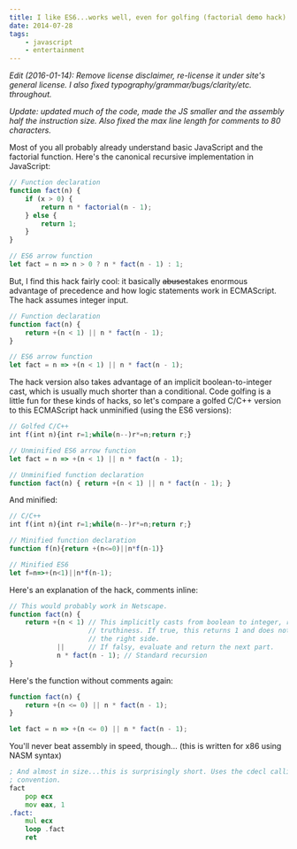 ```yaml
---
title: I like ES6...works well, even for golfing (factorial demo hack)
date: 2014-07-28
tags:
    - javascript
    - entertainment
---
```


*Edit (2016-01-14): Remove license disclaimer, re-license it under site's general license. I also fixed typography/grammar/bugs/clarity/etc. throughout.*

*Update: updated much of the code, made the JS smaller and the assembly half the instruction size. Also fixed the max line length for comments to 80 characters.*

Most of you all probably already understand basic JavaScript and the factorial function. Here's the canonical recursive implementation in JavaScript:

```js
// Function declaration
function fact(n) {
    if (x > 0) {
        return n * factorial(n - 1);
    } else {
        return 1;
    }
}

// ES6 arrow function
let fact = n => n > 0 ? n * fact(n - 1) : 1;
```

But, I find this hack fairly cool: it basically ~~abuses~~takes enormous advantage of precedence and how logic statements work in ECMAScript. The hack assumes integer input.

```js
// Function declaration
function fact(n) {
    return +(n < 1) || n * fact(n - 1);
}

// ES6 arrow function
let fact = n => +(n < 1) || n * fact(n - 1);
```

The hack version also takes advantage of an implicit boolean-to-integer cast, which is usually much shorter than a conditional. Code golfing is a little fun for these kinds of hacks, so let's compare a golfed C/C++ version to this ECMAScript hack unminified (using the ES6 versions):

```js
// Golfed C/C++
int f(int n){int r=1;while(n--)r*=n;return r;}

// Unminified ES6 arrow function
let fact = n => +(n < 1) || n * fact(n - 1);

// Unminified function declaration
function fact(n) { return +(n < 1) || n * fact(n - 1); }
```

And minified:

```js
// C/C++
int f(int n){int r=1;while(n--)r*=n;return r;}

// Minified function declaration
function f(n){return +(n<=0)||n*f(n-1)}

// Minified ES6
let f=n=>+(n<1)||n*f(n-1);
```

Here's an explanation of the hack, comments inline:

```js
// This would probably work in Netscape.
function fact(n) {
    return +(n < 1) // This implicitly casts from boolean to integer, retaining
                    // truthiness. If true, this returns 1 and does not evaluate
                    // the right side.
            ||      // If falsy, evaluate and return the next part.
            n * fact(n - 1); // Standard recursion
}
```

Here's the function without comments again:


```js
function fact(n) {
    return +(n <= 0) || n * fact(n - 1);
}

let fact = n => +(n <= 0) || n * fact(n - 1);
```

You'll never beat assembly in speed, though... (this is written for x86 using NASM syntax)

```asm
; And almost in size...this is surprisingly short. Uses the cdecl calling
; convention.
fact
    pop ecx
    mov eax, 1
.fact:
    mul ecx
    loop .fact
    ret
```

